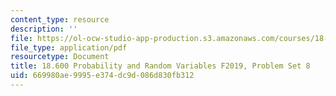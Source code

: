 ```yaml
---
content_type: resource
description: ''
file: https://ol-ocw-studio-app-production.s3.amazonaws.com/courses/18-600-probability-and-random-variables-fall-2019/669980ae9995e374dc9d086d830fb312_MIT18_600F19_Pset8.pdf
file_type: application/pdf
resourcetype: Document
title: 18.600 Probability and Random Variables F2019, Problem Set 8
uid: 669980ae-9995-e374-dc9d-086d830fb312
---
```

